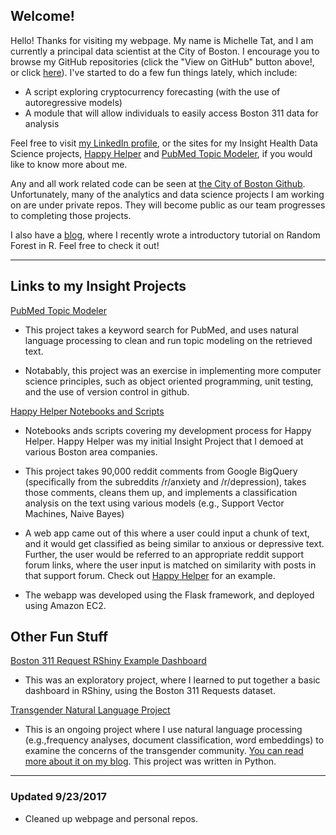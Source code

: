 ## Welcome!

Hello! Thanks for visiting my webpage. My name is Michelle Tat, and I am currently a principal data scientist at the City of Boston. I encourage you to browse my GitHub repositories (click the "View on GitHub" button above!, or click [here](https://github.com/mjtat)). I've started to do a few fun things lately, which include:

* A script exploring cryptocurrency forecasting (with the use of autoregressive models)
* A module that will allow individuals to easily access Boston 311 data for analysis

Feel free to visit [my LinkedIn profile](https://www.linkedin.com/in/michelle-tat-175542117), or the sites for my Insight Health Data Science projects, [Happy Helper](http://www.happyhelper.site) and [PubMed Topic Modeler](https://github.com/mjtat/PubMed-Topic-Modeler), if you would like to know more about me. 

Any and all work related code can be seen at [the City of Boston Github](https://github.com/cityofboston). Unfortunately, many of the analytics and data science projects I am working on are under private repos. They will become public as our team progresses to completing those projects.

I also have a [blog](https://medium.com/towards-data-science/seeing-the-random-forest-from-the-decision-trees-an-intuitive-explanation-of-random-forest-beaa2d6a0d80), where I recently wrote a introductory tutorial on Random Forest in R. Feel free to check it out!


***
## **Links to my Insight Projects** 

[PubMed Topic Modeler](https://github.com/mjtat/PubMed-Topic-Modeler)
* This project takes a keyword search for PubMed, and uses natural language processing to clean and run topic modeling on the retrieved text.

* Notabably, this project was an exercise in implementing more computer science principles, such as object oriented programming, unit testing, and the use of version control in github.

[Happy Helper Notebooks and Scripts](https://github.com/mjtat/Happy-Helper)
* Notebooks ands scripts covering my development process for Happy Helper. Happy Helper was my initial Insight Project that I demoed at various Boston area companies.

* This project takes 90,000 reddit comments from Google BigQuery (specifically from the subreddits /r/anxiety and /r/depression), takes those comments, cleans them up, and implements a classification analysis on the text using various models (e.g., Support Vector Machines, Naive Bayes)

* A web app came out of this where a user could input a chunk of text, and it would get classified as being similar to anxious or depressive text. Further, the user would be referred to an appropriate reddit support forum links, where the user input is matched on similarity with posts in that support forum. Check out [Happy Helper](www.happyhelper.site) for an example.

* The webapp was developed using the Flask framework, and deployed using Amazon EC2.

## **Other Fun Stuff**
[Boston 311 Request RShiny Example Dashboard](https://github.com/mjtat/Boston_311_Dashboard)
* This was an exploratory project, where I learned to put together a basic dashboard in RShiny, using the Boston 311 Requests dataset.

[Transgender Natural Language Project](https://github.com/mjtat/Trans-NLP-Project)
* This is an ongoing project where I use natural language processing (e.g.,frequency analyses, document classification, word embeddings) to examine the concerns of the transgender community. [You can read more about it on my blog](https://medium.com/towards-data-science/nlp-for-the-lgbtqia-community-a-primer-on-natural-language-processing-part-1-7f0ffd1bb54d). This project was written in Python.


***
### Updated 9/23/2017
* Cleaned up webpage and personal repos.
